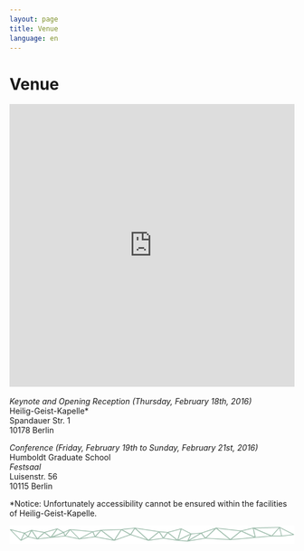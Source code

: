 ```yaml
---
layout: page
title: Venue
language: en
---
```


# Venue

<iframe width="100%" height="500px" frameBorder="0" src="https://a.tiles.mapbox.com/v4/frau-sabine.o0557fei.html?access_token=pk.eyJ1IjoiZnJhdS1zYWJpbmUiLCJhIjoiY2lnNm9saHZ4MGhkb3ZsbTZ5eXkwMXRhMSJ9.YNRk22lOO3ngLgUvJQovCg"></iframe>

*Keynote and Opening Reception (Thursday, February 18th, 2016)*   
Heilig-Geist-Kapelle*      
Spandauer Str. 1   
10178 Berlin

*Conference (Friday, February 19th to Sunday, February 21st, 2016)*   
Humboldt Graduate School      
*Festsaal*   
Luisenstr. 56   
10115 Berlin

*Notice: Unfortunately accessibility cannot be ensured within the facilities of Heilig-Geist-Kapelle. 

![Separator](../images/separator.png)
